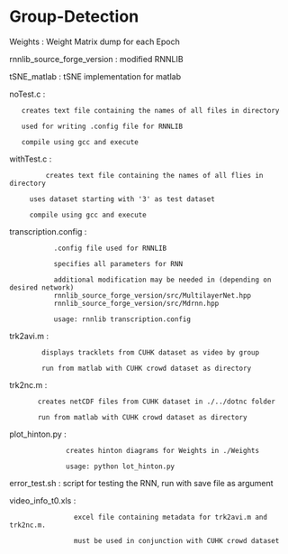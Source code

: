 # Group-Detection

Weights : Weight Matrix dump for each Epoch

rnnlib_source_forge_version : modified RNNLIB

tSNE_matlab : tSNE implementation for matlab

noTest.c :

	   creates text file containing the names of all files in directory

	   used for writing .config file for RNNLIB
	   
	   compile using gcc and execute

withTest.c :

             creates text file containing the names of all flies in directory

	     uses dataset starting with '3' as test dataset
	     
	     compile using gcc and execute

transcription.config :

		       .config file used for RNNLIB

		       specifies all parameters for RNN

		       additional modification may be needed in (depending on desired network)
		       rnnlib_source_forge_version/src/MultilayerNet.hpp
		       rnnlib_source_forge_version/src/Mdrnn.hpp
		       
		       usage: rnnlib transcription.config

trk2avi.m :

            displays tracklets from CUHK dataset as video by group

            run from matlab with CUHK crowd dataset as directory

trk2nc.m :

           creates netCDF files from CUHK dataset in ./../dotnc folder
           
           run from matlab with CUHK crowd dataset as directory

plot_hinton.py :

                  creates hinton diagrams for Weights in ./Weights 
                  
                  usage: python lot_hinton.py

error_test.sh : script for testing the RNN, run with save file as argument

video_info_t0.xls :

                    excel file containing metadata for trk2avi.m and trk2nc.m.
                   
                    must be used in conjunction with CUHK crowd dataset
